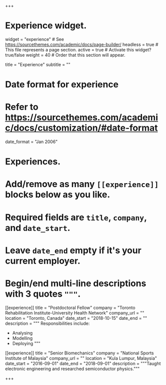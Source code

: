 +++
# Experience widget.
widget = "experience"  # See https://sourcethemes.com/academic/docs/page-builder/
headless = true  # This file represents a page section.
active = true  # Activate this widget? true/false
weight = 40  # Order that this section will appear.

title = "Experience"
subtitle = ""

# Date format for experience
#   Refer to https://sourcethemes.com/academic/docs/customization/#date-format
date_format = "Jan 2006"

# Experiences.
#   Add/remove as many `[[experience]]` blocks below as you like.
#   Required fields are `title`, `company`, and `date_start`.
#   Leave `date_end` empty if it's your current employer.
#   Begin/end multi-line descriptions with 3 quotes `"""`.
[[experience]]
  title = "Postdoctoral Fellow"
  company = "Toronto Rehabilitation Institute-University Health Network"
  company_url = ""
  location = "Toronto, Canada"
  date_start = "2018-10-15"
  date_end = ""
  description = """
  Responsibilities include:
  
  * Analysing
  * Modelling
  * Deploying
  """

[[experience]]
  title = "Senior Biomechanics"
  company = "National Sports Institute of Malaysia"
  company_url = ""
  location = "Kula Lumpur, Malaysia"
  date_start = "2016-09-01"
  date_end = "2018-09-01"
  description = """Taught electronic engineering and researched semiconductor physics."""

+++
